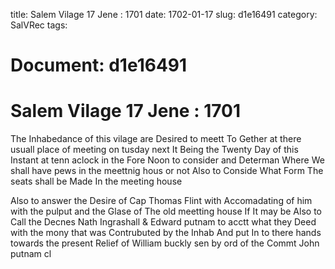 title: Salem Vilage 17 Jene : 1701
date: 1702-01-17
slug: d1e16491
category: SalVRec
tags: 




# Document: d1e16491


# Salem Vilage 17 Jene : 1701

The Inhabedance of this vilage are Desired to meett To Gether at there usuall place of meeting on tusday next It Being the Twenty Day of this Instant at tenn aclock in the Fore Noon to consider and Determan Where We shall have pews in the meettnig hous or not Also to Conside What Form The seats shall be Made In the meeting house

Also to answer the Desire of Cap Thomas Flint with Accomadating of him with the pulput and the Glase of The old meetting house If It may be Also to Call the Decnes Nath Ingrashall & Edward putnam to acctt what they Deed with the mony that was Contrubuted by the Inhab And put In to there hands towards the present Relief of William buckly sen by ord of the Commt John putnam cl
